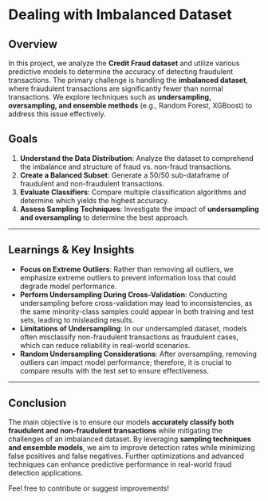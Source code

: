 # Dealing with Imbalanced Dataset

## Overview
In this project, we analyze the **Credit Fraud dataset** and utilize various predictive models to determine the accuracy of detecting fraudulent transactions. The primary challenge is handling the **imbalanced dataset**, where fraudulent transactions are significantly fewer than normal transactions. We explore techniques such as **undersampling, oversampling, and ensemble methods** (e.g., Random Forest, XGBoost) to address this issue effectively.

## Goals
1. **Understand the Data Distribution**: Analyze the dataset to comprehend the imbalance and structure of fraud vs. non-fraud transactions.
2. **Create a Balanced Subset**: Generate a 50/50 sub-dataframe of fraudulent and non-fraudulent transactions.
3. **Evaluate Classifiers**: Compare multiple classification algorithms and determine which yields the highest accuracy.
4. **Assess Sampling Techniques**: Investigate the impact of **undersampling and oversampling** to determine the best approach.

---

## Learnings & Key Insights
- **Focus on Extreme Outliers**: Rather than removing all outliers, we emphasize extreme outliers to prevent information loss that could degrade model performance.
- **Perform Undersampling During Cross-Validation**: Conducting undersampling before cross-validation may lead to inconsistencies, as the same minority-class samples could appear in both training and test sets, leading to misleading results.
- **Limitations of Undersampling**: In our undersampled dataset, models often misclassify non-fraudulent transactions as fraudulent cases, which can reduce reliability in real-world scenarios.
- **Random Undersampling Considerations**: After oversampling, removing outliers can impact model performance; therefore, it is crucial to compare results with the test set to ensure effectiveness.

---

## Conclusion
The main objective is to ensure our models **accurately classify both fraudulent and non-fraudulent transactions** while mitigating the challenges of an imbalanced dataset. By leveraging **sampling techniques and ensemble models**, we aim to improve detection rates while minimizing false positives and false negatives. Further optimizations and advanced techniques can enhance predictive performance in real-world fraud detection applications.

Feel free to contribute or suggest improvements!
